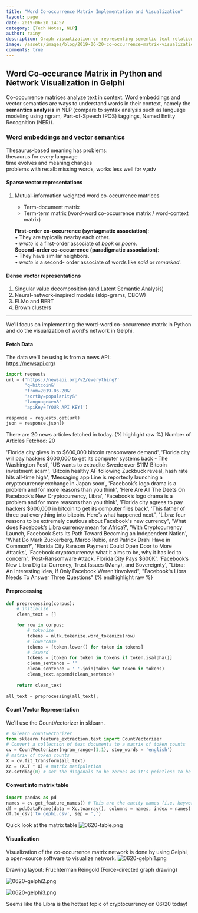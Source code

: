 ```yaml
---
title: "Word Co-occurrence Matrix Implementation and Visualization"
layout: page
date: 2019-06-20 14:57
category: [Tech Notes, NLP]
author: rainy
description: Graph visualization on representing sementic text relationships
image: /assets/images/blog/2019-06-20-co-occurrence-matrix-visualization/0620-gelphi2.png
comments: true
---
```


## Word Co-occurance Matrix in Python and Network Visualization in Gelphi

Co-occurrence matrices analyze text in context. Word embeddings and vector semantics 
are ways to understand words in their context, namely the **semantics analysis** in NLP 
(compare to syntax analysis such as language modeling using ngram, Part-of-Speech (POS) taggings, Named Entity Recognition (NER)).

### Word embeddings and vector semantics

Thesaurus-based meaning has problems:  
thesaurus for every language  
time evolves and meaning changes  
problems with recall: missing words, works less well for v,adv  

#### Sparse vector representations

1. Mutual-information weighted word co-occurrence matrices

   - Term-document matrix
   - Term-term matrix (word-word co-occurrence matrix / word-context matrix)

   **First-order co-occurrence (syntagmatic association)**:  
       • They are typically nearby each other.  
       • *wrote* is a first-order associate of *book* or *poem*.  
   **Second-order co-occurrence (paradigmatic association)**:  
       • They have similar neighbors.  
       • *wrote* is a second- order associate of words like *said* or *remarked*.  

#### Dense vector representations

1. Singular value decomposition (and Latent Semantic Analysis)
2. Neural-network-inspired models (skip-grams, CBOW)
3. ELMo and BERT
4. Brown clusters

---

We'll focus on implementing the word-word co-occurrence matrix in Python and do the visualization of word's network in Gelphi. 

#### Fetch Data

The data we'll be using is from a news API:  
https://newsapi.org/  

```python
import requests
url = ('https://newsapi.org/v2/everything?'
       'q=bitcoin&'
       'from=2019-06-20&'
       'sortBy=popularity&'
       'language=en&'
       'apiKey=[YOUR API KEY]')

response = requests.get(url)
json = response.json()
```

There are 20 news articles fetched in today.
{% highlight raw %}
Number of Articles Fetched:  20

'Florida city gives in to $600,000 bitcoin ransomware demand',
 'Florida city will pay hackers $600,000 to get its computer systems back - The Washington Post',
 'US wants to extradite Swede over $11M Bitcoin investment scam',
 'Bitcoin healthy AF following Zuckbuck reveal, hash rate hits all-time high',
 'Messaging app Line is reportedly launching a cryptocurrency exchange in Japan soon',
 'Facebook’s logo drama is a problem and for more reasons than you think',
 'Here Are All The Deets On Facebook’s New Cryptocurrency, Libra',
 'Facebook’s logo drama is a problem and for more reasons than you think',
 'Florida city agrees to pay hackers $600,000 in bitcoin to get its computer files back',
 'This father of three put everything into bitcoin. Here’s what happened next.',
 "Libra: four reasons to be extremely cautious about Facebook's new currency",
 'What does Facebook’s Libra currency mean for Africa?',
 'With Cryptocurrency Launch, Facebook Sets Its Path Toward Becoming an Independent Nation',
 'What Do Mark Zuckerberg, Marco Rubio, and Patrick Drahi Have in Common?',
 'Florida City Ransom Payment Could Open Door to More Attacks',
 'Facebook cryptocurrency: what it aims to be, why it has led to concern',
 'Post-Ransomware Attack, Florida City Pays $600K',
 'Facebook’s New Libra Digital Currency, Trust Issues (Many), and Sovereignty',
 "Libra: An Interesting Idea, If Only Facebook Weren'tInvolved",
 "Facebook's Libra Needs To Answer Three Questions"
{% endhighlight raw %}

#### Preprocessing

```python
def preprocessing(corpus):
    # initialize
    clean_text = []

    for row in corpus:
        # tokenize
        tokens = nltk.tokenize.word_tokenize(row)
        # lowercase
        tokens = [token.lower() for token in tokens]
        # isword
        tokens = [token for token in tokens if token.isalpha()]
        clean_sentence = ''
        clean_sentence = ' '.join(token for token in tokens)
        clean_text.append(clean_sentence)
        
    return clean_text
    
all_text = preprocessing(all_text);
```

#### Count Vector Representation

We'll use the CountVectorizer in sklearn.

```python
# sklearn countvectorizer
from sklearn.feature_extraction.text import CountVectorizer
# Convert a collection of text documents to a matrix of token counts
cv = CountVectorizer(ngram_range=(1,1), stop_words = 'english')
# matrix of token counts
X = cv.fit_transform(all_text)
Xc = (X.T * X) # matrix manipulation
Xc.setdiag(0) # set the diagonals to be zeroes as it's pointless to be 1
```

#### Convert into matrix table

```python
import pandas as pd
names = cv.get_feature_names() # This are the entity names (i.e. keywords)
df = pd.DataFrame(data = Xc.toarray(), columns = names, index = names)
df.to_csv('to gephi.csv', sep = ',')
```

Quick look at the matrix table
![0620-table.png](/assets/images/blog/2019-06-20-co-occurrence-matrix-visualization/0620-table.png)


#### Visualization

Visualization of the co-occurrence matrix network is done by using Gelphi, a open-source software to visualize network. 
![0620-gelphi1.png](/assets/images/blog/2019-06-20-co-occurrence-matrix-visualization/0620-gelphi1.png)  

Drawing layout: Fruchterman Reingold (Force-directed graph drawing)  

![0620-gelphi2.png](/assets/images/blog/2019-06-20-co-occurrence-matrix-visualization/0620-gelphi2.png)   

![0620-gelphi3.png](/assets/images/blog/2019-06-20-co-occurrence-matrix-visualization/0620-gelphi3.png)   


Seems like the Libra is the hottest topic of cryptocurrency on 06/20 today!


